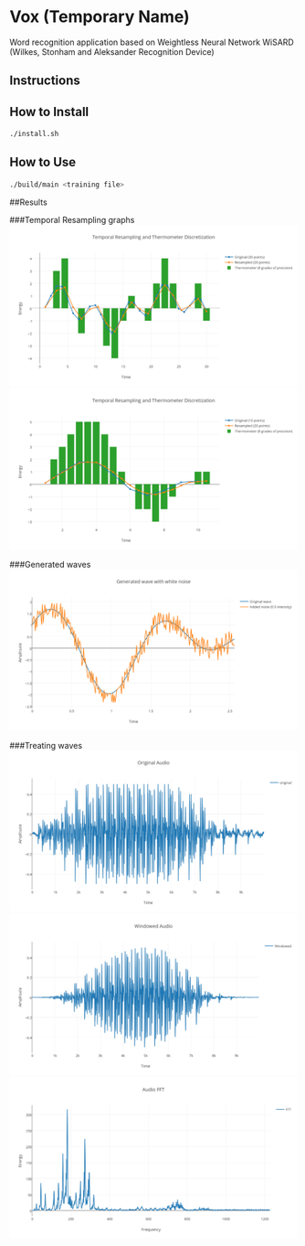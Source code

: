 # Vox (Temporary Name)

Word recognition application based on Weightless Neural Network WiSARD (Wilkes, Stonham and Aleksander Recognition Device)

## Instructions

## How to Install

```bash
./install.sh
```

## How to Use

```bash
./build/main <training file>
```

##Results

###Temporal Resampling graphs
![Temporal Resampling and Thermometer downscale](https://github.com/FogoDev/voicer/blob/master/results/temporal%20resampling%20and%20thermometer%208%20downscale.png?raw=true)
![Temporal Resampling and Thermometer upscale](https://github.com/FogoDev/voicer/blob/master/results/temporal%20resampling%20and%20thermometer%208%20upscale.png?raw=true)

###Generated waves
![Generated wave with white noise](https://github.com/FogoDev/voicer/blob/master/results/genWAV%20with%20noise%20sample.png?raw=true)

###Treating waves
![Original audio](https://github.com/FogoDev/voicer/blob/master/results/pre%20processing/original%20wav.png?raw=true)
![Windowed audio](https://github.com/FogoDev/voicer/blob/master/results/pre%20processing/windowed.png?raw=true)
![Audio DFT](https://github.com/FogoDev/voicer/blob/master/results/pre%20processing/FFT.png?raw=true)

